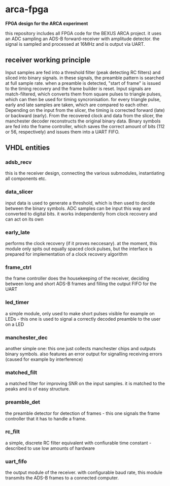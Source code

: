 # arca-fpga

**FPGA design for the ARCA experiment**

this repository includes all FPGA code for the BEXUS ARCA project. it uses an ADC sampling an ADS-B forward-receiver with amplitude detector. the signal is sampled and processed at 16MHz and is output via UART.

## receiver working principle
Input samples are fed into a threshold filter (peak detecting RC filters) and sliced into binary signals. in these signals, the preamble pattern is searched at full sample rate. when a preamble is detected, "start of frame" is issued to the timing recovery and the frame builder is reset. 
Input signals are match-filtered, which converts them from square pulses to triangle pulses, which can then be used for timing syncronisation. for every triangle pulse, early and late samples are taken, which are compared to each other. Depending on the input from the slicer, the timing is corrected forward (late) or backward (early).
From the recovered clock and data from the slicer, the manchester decoder reconstructs the original binary data. Binary symbols are fed into the frame controller, which saves the correct amount of bits (112 or 56, respectively) and issues them into a UART FIFO.

## VHDL entities

### adsb\_recv
this is the receiver design, connecting the various submodules, instantiating all components etc.

### data\_slicer
input data is used to generate a threshold, which is then used to decide between the binary symbols. ADC samples can be input this way and converted to digital bits. it works independently from clock recovery and can act on its own

### early\_late
performs the clock recovery (if it proves neccesary). at the moment, this module only spits out equally spaced clock pulses, but the interface is prepared for implementation of a clock recovery algorithm

### frame\_ctrl
the frame controller does the housekeeping of the receiver, deciding between long and short ADS-B frames and filling the output FIFO for the UART

### led\_timer
a simple module, only used to make short pulses visible for example on LEDs - this one is used to signal a correctly decoded preamble to the user on a LED

### manchester\_dec
another simple one: this one just collects manchester chips and outputs binary symbols. also features an error output for signalling receiving errors (caused for example by interference)

### matched\_filt
a matched filter for improving SNR on the input samples. it is matched to the peaks and is of easy structure. 

### preamble\_det
the preamble detector for detection of frames - this one signals the frame controller that it has to handle a frame.

### rc\_filt
a simple, discrete RC filter equivalent with confiurable time constant - described to use low amounts of hardware

### uart\_fifo
the output module of the receiver. with configurable baud rate, this module transmits the ADS-B frames to a connected computer.

